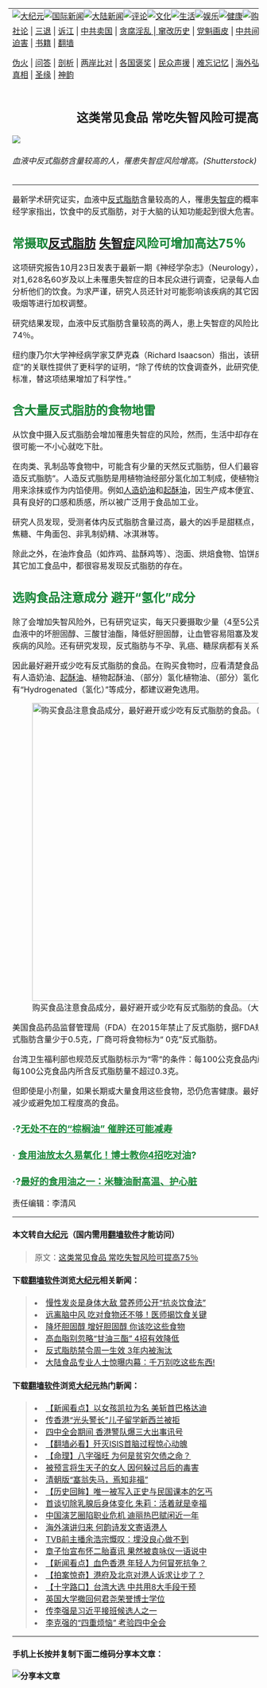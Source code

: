 <a name="1" id="1" target="_blank"></a><span id="1"></span>
<table border="0"><tr><td colspan="2" VALIGN=TOP><a href="https://github.com/pnejs292/djy/blob/master/gb/nsc413.md#1"><img src="https://raw.githubusercontent.com/pnejs292/www/master/t/djy/1.jpg" title="大纪元"></a><a href="https://github.com/pnejs292/djy/blob/master/gb/n24hr.md#1"><img src="https://raw.githubusercontent.com/pnejs292/www/master/t/djy/3.jpg" title="国际新闻"></a><a href="https://github.com/pnejs292/djy/blob/master/gb/nsc413.md#1"><img src="https://raw.githubusercontent.com/pnejs292/www/master/t/djy/4.jpg" title="大陆新闻"></a><a href="https://github.com/pnejs292/djy/blob/master/gb/news392.md#1"><img src="https://raw.githubusercontent.com/pnejs292/www/master/t/djy/5.jpg" title="评论"></a><a href="https://github.com/pnejs292/djy/blob/master/gb/news2007.md#1"><img src="https://raw.githubusercontent.com/pnejs292/www/master/t/djy/6.jpg" title="文化"></a><a href="https://github.com/pnejs292/djy/blob/master/gb/news2008.md#1"><img src="https://raw.githubusercontent.com/pnejs292/www/master/t/djy/7.jpg" title="生活"></a><a href="https://github.com/pnejs292/djy/blob/master/gb/ncyule.md#1"><img src="https://raw.githubusercontent.com/pnejs292/www/master/t/djy/8.jpg" title="娱乐"></a><a href="https://github.com/pnejs292/djy/blob/master/gb/nsc1002.md#1"><img src="https://raw.githubusercontent.com/pnejs292/www/master/t/djy/9.jpg" title="健康"><a href="https://www.youlucky.com"><img src="https://raw.githubusercontent.com/pnejs292/www/master/t/djy/10.jpg" title="购物"></a><a href="https://www.supportepoch.org/donation?utm_medium=epochtimes&utm_source=referral&utm_campaign=donate_button_djyhomepage"><img src="https://raw.githubusercontent.com/pnejs292/www/master/t/djy/12.jpg" title="捐款"></a></td></tr>
<tr><td colspan="2" VALIGN=TOP><a target="_blank" href="https://github.com/pnejs292/djy/blob/master/gb/9p.md#1">社论</a> | <a target="_blank" href="https://github.com/pnejs292/djy/blob/master/gb/nf5657.md#1">三退</a> | <a target="_blank" href="https://github.com/pnejs292/djy/blob/master/gb/nf6123.md#1">诉江</a> | <a target="_blank" href="https://github.com/pnejs292/djy/blob/master/gb/nf1176117.md#1">中共卖国</a> | <a target="_blank" href="https://github.com/pnejs292/djy/blob/master/gb/nf5773.md#1">贪腐淫乱 | <a target="_blank" href="https://github.com/pnejs292/djy/blob/master/gb/nf1176115.md#1">窜改历史</a> | <a target="_blank" href="https://github.com/pnejs292/djy/blob/master/gb/nf1176107.md#1">党魁画皮</a> | <a target="_blank" href="https://github.com/pnejs292/djy/blob/master/gb/nf1320400.md#1">中共间谍</a> | <a target="_blank" href="https://github.com/pnejs292/djy/blob/master/gb/nf1176114.md#1">破坏传统</a> | <a target="_blank" href="https://github.com/pnejs292/djy/blob/master/gb/nf5287.md#1">恶贯满盈</a> | <a target="_blank" href="https://github.com/pnejs292/djy/blob/master/gb/ncid278.md#1">人权</a> | <a target="_blank" href="https://github.com/pnejs292/djy/blob/master/gb/nf1176111.md#1">迫害</a> | <a target="_blank" href="https://github.com/pnejs292/djy/blob/master/gb/nf1235328.md#1">书籍</a> | <a target="_blank" href="https://github.com/pnejs292/www/blob/master/README.md?zsrh#1">翻墙</a></p><p><a target="_blank" href="https://github.com/pnejs292/djy/blob/master/gb/nf5562.md#1">伪火</a> | <a target="_blank" href="https://github.com/pnejs292/djy/blob/master/gb/nf4378.md#1">问答</a> | <a target="_blank" href="https://github.com/pnejs292/djy/blob/master/gb/nf5792.md#1">剖析</a> | <a target="_blank" href="https://github.com/pnejs292/djy/blob/master/gb/nf5735.md#1">两岸比对</a> | <a target="_blank" href="https://github.com/pnejs292/djy/blob/master/gb/nf6119.md#1">各国褒奖</a> | <a target="_blank" href="https://github.com/pnejs292/djy/blob/master/gb/nf6120.md#1">民众声援</a> | <a target="_blank" href="https://github.com/pnejs292/djy/blob/master/gb/nf1188594.md#1">难忘记忆</a> | <a target="_blank" href="https://github.com/pnejs292/djy/blob/master/gb/nf3180.md#1">海外弘传</a> | <a target="_blank" href="https://github.com/pnejs292/djy/blob/master/gb/nf5410.md#1">万人上访</a> | <a target="_blank" href="https://github.com/pnejs292/ntdtv/blob/master/gb/prog1530_1.md#1">和平抗议</a> | <a target="_blank" href="https://github.com/pnejs292/djy/blob/master/gb/nf4386.md#1">支持</a> | <a target="_blank" href="https://github.com/pnejs292/djy/blob/master/gb/nf4389.md#1">真相</a> | <a target="_blank" href="https://github.com/pnejs292/djy/blob/master/gb/nf5790.md#1">圣缘</a> | <a target="_blank" href="https://github.com/pnejs292/djy/blob/master/gb/nf4786.md#1">神韵</a></td></tr>
<tr><td VALIGN=TOP width="626"><h2 align=center>这类常见食品 常吃失智风险可提高75％</h2>
<img src="http://i.epochtimes.com/assets/uploads/2019/10/transfat_1063293368-600x400.jpg" />
<h6>血液中反式脂肪含量较高的人，罹患失智症风险增高。(Shutterstock)
</h6>
<hr>
<p>最新学术研究证实，血液中<a href="https://github.com/pnejs292/djy/blob/master/gb/tag/%E5%8F%8D%E5%BC%8F%E8%84%82%E8%82%AA.md">反式脂肪</a>含量较高的人，罹患<a href="https://github.com/pnejs292/djy/blob/master/gb/tag/%E5%A4%B1%E6%99%BA%E7%97%87.md">失智症</a>的概率比一般人可高至75％。神经学家指出，饮食中的反式脂肪，对于大脑的认知功能起到很大危害。</p>
<h2><span style="color: #188638;">常摄取<a href="https://github.com/pnejs292/djy/blob/master/gb/tag/%E5%8F%8D%E5%BC%8F%E8%84%82%E8%82%AA.md">反式脂肪</a> <a href="https://github.com/pnejs292/djy/blob/master/gb/tag/%E5%A4%B1%E6%99%BA%E7%97%87.md">失智症</a>风险可增加高达75％</span></h2>
<p>这项研究报告10月23日发表于最新一期《神经学杂志》（Neurology），研究人员在过去10年内对1,628名60岁及以上未罹患失智症的日本民众进行调查，记录每人血液中反式脂肪的含量，并分析他们的饮食。为求严谨，研究人员还针对可能影响该疾病的其它因素，如高血压、糖尿病及吸烟等进行加权调整。</p>
<p>研究结果发现，血液中反式脂肪含量较高的两人，患上失智症的风险比最低的两人高出52％和74％。</p>
<p>纽约康乃尔大学神经病学家艾萨克森（Richard Isaacson）指出，该研究为“反式脂肪与失智症”的关联性提供了更科学的证明，“除了传统的饮食调查外，此研究使用的是血液中的反式脂肪标准，替这项结果增加了科学性。”</p>
<h2><span style="color: #188638;">含大量反式脂肪的食物地雷</span></h2>
<p>从饮食中摄入反式脂肪会增加罹患失智症的风险，然而，生活中却存在许多有反式脂肪的食物，很可能一不小心就吃下肚。</p>
<p>在肉类、乳制品等食物中，可能含有少量的天然反式脂肪，但人们最容易吃到的反式脂肪来自“人造反式脂肪”。人造反式脂肪是用植物油经部分氢化加工制成，使植物油从液体变成半固体，可以用来涂抹或作为内馅使用。例如<a href="https://github.com/pnejs292/djy/blob/master/gb/tag/%E4%BA%BA%E9%80%A0%E5%A5%B6%E6%B2%B9.md">人造奶油</a>和<a href="https://github.com/pnejs292/djy/blob/master/gb/tag/%E8%B5%B7%E9%85%A5%E6%B2%B9.md">起酥油</a>，因生产成本便宜、可长期保存，并能使食品具有良好的口感和质感，所以被广泛用于食品加工业。</p>
<p>研究人员发现，受测者体内反式脂肪含量过高，最大的凶手是甜糕点，其次是<a href="https://github.com/pnejs292/djy/blob/master/gb/tag/%E4%BA%BA%E9%80%A0%E5%A5%B6%E6%B2%B9.md">人造奶油</a>、糖果、焦糖、牛角面包、非乳制奶精、冰淇淋等。</p>
<p>除此之外，在油炸食品（如炸鸡、盐酥鸡等）、泡面、烘焙食物、馅饼皮、比萨饼、饼乾和数十种其它加工食品中，都很容易发现反式脂肪的存在。</p>
<h2><span style="color: #188638;">选购食品注意成分 避开“氢化”成分</span></h2>
<p>除了会增加失智风险外，已有研究证实，每天只要摄取少量（4至5公克）的反式脂肪，就会增加血液中的坏胆固醇、三酸甘油酯，降低好胆固醇，让血管容易阻塞及发炎，提高23%罹患心血管疾病的风险。还有研究发现，反式脂肪与不孕、乳癌、糖尿病都有关系。</p>
<p>因此最好避开或少吃有反式脂肪的食品。在购买食物时，应看清楚食品成分标示，如果成分表含有人造奶油、<a href="https://github.com/pnejs292/djy/blob/master/gb/tag/%E8%B5%B7%E9%85%A5%E6%B2%B9.md">起酥油</a>、植物起酥油、（部分）氢化植物油、（部分）氢化脂肪，或英文标示上有“Hydrogenated（氢化）”等成分，都建议避免选用。</p>
<figure id="attachment_11613042" style="width: 600px" class="wp-caption aligncenter"><a href="http://i.epochtimes.com/assets/uploads/2019/10/transfat-1025.jpg"><img class="size-large wp-image-11613042" src="http://i.epochtimes.com/assets/uploads/2019/10/transfat-1025-600x420.jpg" alt="购买食品注意食品成分，最好避开或少吃有反式脂肪的食品。（大纪元制表）" width="600" b="420" /></a><figcaption class="wp-caption-text">购买食品注意食品成分，最好避开或少吃有反式脂肪的食品。（大纪元制表）</figcaption></figure>
<p>美国食品药品监督管理局（FDA）在2015年禁止了反式脂肪，据FDA规定，如果一份食物中反式脂肪含量少于0.5克，厂商可将食物标为“ 0克”反式脂肪。</p>
<p>台湾卫生福利部也规范反式脂肪标示为“零”的条件：每100公克食品内所含总脂肪不超过1克，或每100公克食品内所含反式脂肪量不超过0.3克。</p>
<p>但即使是小剂量，如果长期或大量食用这些食物，恐仍危害健康。最好还是多吃天然食品，尽量减少或避免加工程度高的食品。</p>
<h3><span style="color: #188638;">·?<a style="color: #188638;" href="https://github.com/pnejs292/djy/blob/master/gb/18/8/20/n10653641.md" target="_blank" rel="noopener noreferrer">无处不在的“棕榈油” 催胖还可能减寿</a></span></h3>
<h3><span style="color: #188638;">· <a style="color: #188638;" href="https://github.com/pnejs292/djy/blob/master/gb/18/11/18/n10859530.md" target="_blank" rel="noopener noreferrer">食用油放太久易氧化！博士教你4招吃对油</a>?</span></h3>
<h3><span style="color: #188638;">·?<a style="color: #188638;" href="https://github.com/pnejs292/djy/blob/master/gb/18/8/4/n10615526.md" target="_blank" rel="noopener noreferrer">最好的食用油之一：米糠油耐高温、护心脏</a></span></h3>
<p>责任编辑：李清风</p>
<hr>

#### 本文转自<a href="http://www.epochtimes.com">大纪元</a>（国内需用<a href="https://git.io/JesJV">翻墙软件</a>才能访问）
> 原文：<a href="http://www.epochtimes.com/gb/19/10/25/n11612887.htm">这类常见食品 常吃失智风险可提高75％</a>
#### 下载<a href="https://git.io/JesJV">翻墙软件</a>浏览<a href="http://www.epochtimes.com">大纪元</a>相关新闻：
> <li><a href="http://www.epochtimes.com/gb/19/4/18/n11194313.htm">慢性发炎是身体大敌  营养师公开“抗炎饮食法”</a></li>
> <li><a href="http://www.epochtimes.com/gb/19/3/29/n11149827.htm">远离脑中风 吃对食物还不够！医师揭饮食关键</a></li>
> <li><a href="http://www.epochtimes.com/gb/19/3/6/n11092155.htm">降坏胆固醇 增好胆固醇 你该吃这些食物</a></li>
> <li><a href="http://www.epochtimes.com/gb/19/1/4/n10954367.htm">高血脂别忽略“甘油三酯” 4招有效降低</a></li>
> <li><a href="http://www.epochtimes.com/gb/18/9/16/n10718892.htm">反式脂肪禁令周一生效 3年内被淘汰</a></li>
> <li><a href="http://www.epochtimes.com/gb/14/2/26/n4092220.htm">大陆食品专业人士惊曝内幕：千万别吃这些东西!</a></li>

#### 下载<a href="https://git.io/JesJV">翻墙软件</a>浏览<a href="http://www.epochtimes.com">大纪元</a>热门新闻：
> <li><a href="http://www.epochtimes.com/gb/19/10/29/n11620538.htm">【新闻看点】以女孩凯拉为名 美斩首巴格达迪</a></li>
> <li><a href="http://www.epochtimes.com/gb/19/10/29/n11620315.htm">传香港“光头警长”儿子留学新西兰被拒</a></li>
> <li><a href="http://www.epochtimes.com/gb/19/10/29/n11620743.htm">四中全会期间 香港警队爆三大出事讯号</a></li>
> <li><a href="http://www.epochtimes.com/gb/19/10/29/n11618912.htm">【翻墙必看】歼灭ISIS首脑过程惊心动魄</a></li>
> <li><a href="http://www.epochtimes.com/gb/19/10/14/n11587969.htm">【命理】八字强旺 为何是贫穷欠债之命？</a></li>
> <li><a href="http://www.epochtimes.com/gb/19/10/17/n11594916.htm">被预言将生天子的女人 因何躲过吕后的毒害</a></li>
> <li><a href="http://www.epochtimes.com/gb/19/10/17/n11595311.htm">清朝版“塞翁失马，焉知非福”</a></li>
> <li><a href="http://www.epochtimes.com/gb/19/10/18/n11596909.htm">【历史回眸】唯一被写入正史与民国课本的乞丐</a></li>
> <li><a href="http://www.epochtimes.com/gb/19/10/27/n11616087.htm">首谈切除乳腺后身体变化 朱莉：活着就是幸福</a></li>
> <li><a href="http://www.epochtimes.com/gb/19/10/29/n11620906.htm">中国演艺圈陷职业危机 迪丽热巴赋闲近一年</a></li>
> <li><a href="http://www.epochtimes.com/gb/19/10/27/n11615943.htm">海外演讲归来 何韵诗发文寄语港人</a></li>
> <li><a href="http://www.epochtimes.com/gb/19/10/28/n11618355.htm">TVB前主播余浩宗慨叹：埋没良心做不到</a></li>
> <li><a href="http://www.epochtimes.com/gb/19/10/28/n11618068.htm">章子怡宣布怀二胎喜讯 果然被袁咏仪一语说中</a></li>
> <li><a href="http://www.epochtimes.com/gb/19/10/26/n11614425.htm">【新闻看点】血色香港 年轻人为何冒死抗争？</a></li>
> <li><a href="http://www.epochtimes.com/gb/19/10/26/n11613278.htm">【拍案惊奇】港府及北京对港人诉求让步了？</a></li>
> <li><a href="http://www.epochtimes.com/gb/19/10/28/n11616555.htm">【十字路口】台湾大选 中共用8大手段干预</a></li>
> <li><a href="http://www.epochtimes.com/gb/19/10/28/n11618281.htm">英国大学撤回何君尧荣誉博士学位</a></li>
> <li><a href="http://www.epochtimes.com/gb/19/10/28/n11616789.htm">传李强是习近平接班候选人之一</a></li>
> <li><a href="http://www.epochtimes.com/gb/19/10/23/n11608176.htm">李克强的“四重烦恼” 考验四中全会</a></li>
<hr>

#### 手机上长按并复制下面二维码分享本文章：<br><br><img src="http://www.hehaibao.com/qr/index.php?m=1&e=L&p=10&t=&d=https://github.com/pnejs292/djy/blob/master/gb/19/10/25/n11612887.md%231" title="分享本文章"></td><td VALIGN=TOP><a href="https://github.com/pnejs292/djy/blob/master/gb/16/1/21/n4622075.md?dfh#1" target="_blank"><img src="https://raw.githubusercontent.com/pnejs292/djy/master/gb/300/wei-f1.jpg" title="中共的伪火骗局"  alt="中共的伪火骗局"></a><br><a href="https://github.com/pnejs292/www/blob/master/README.md?dfh#9" target="_blank"><img src="https://raw.githubusercontent.com/pnejs292/djy/master/gb/300/yong-h.jpg" title="永恒的见证"  alt="永恒的见证"></a><br><a href="https://github.com/pnejs292/djy/blob/master/gb/13/9/29/n3974789.md?dfh#1" target="_blank"><img src="https://raw.githubusercontent.com/pnejs292/djy/master/gb/300/shang-lnz.jpg" title="善良女子被中共投男牢"  alt="善良女子被中共投男牢"></a><br><a href="https://github.com/pnejs292/djy/blob/master/gb/16/3/16/n4663449.md?dfh#1" target="_blank"><img src="https://raw.githubusercontent.com/pnejs292/djy/master/gb/300/huo-z3.jpg" title="警卫目击活摘器官"  alt="警卫目击活摘器官"></a><br><a href="https://github.com/pnejs292/djy/blob/master/gb/16/8/7/n8177641.md?dfh#1" target="_blank"><img src="https://raw.githubusercontent.com/pnejs292/djy/master/gb/300/huo-z4.jpg" title="证人描述活摘恐怖"  alt="证人描述活摘恐怖"></a><br><a href="https://github.com/pnejs292/djy/blob/master/gb/10/4/19/n2881569.md?dfh#1" target="_blank"><img src="https://raw.githubusercontent.com/pnejs292/djy/master/gb/300/huo-z1.jpg" title="揭开活摘器官黑幕"  alt="揭开活摘器官黑幕"></a><br><a href="https://github.com/pnejs292/djy/blob/master/gb/10/11/7/n3077476.md?dfh#1" target="_blank"><img src="https://raw.githubusercontent.com/pnejs292/djy/master/gb/300/ma-ks.jpg" title="马克思的成魔之路"  alt="马克思的成魔之路"></a><br><a href="https://github.com/pnejs292/djy/blob/master/gb/14/6/9/n4173977.md?dfh#1" target="_blank"><img src="https://raw.githubusercontent.com/pnejs292/djy/master/gb/300/chang-zs.jpg" title="藏字石 蕴天机"  alt="藏字石 蕴天机"></a><br><a href="https://github.com/pnejs292/djy/blob/master/gb/18/5/10/n10381511.md?dfh#1" target="_blank"><img src="https://raw.githubusercontent.com/pnejs292/djy/master/gb/300/st1.jpg" title="关注3亿人三退"  alt="关注3亿人三退"></a><br><a href="https://github.com/pnejs292/djy/blob/master/gb/18/3/21/n10237682.md?dfh#1" target="_blank"><img src="https://raw.githubusercontent.com/pnejs292/djy/master/gb/300/jie-t.jpg" title="解体中共复兴中华"  alt="解体中共复兴中华"></a><br><a href="https://github.com/pnejs292/djy/blob/master/gb/9/2/9/n2422991.md?dfh#1" target="_blank"><img src="https://raw.githubusercontent.com/pnejs292/djy/master/gb/300/gao-zs.jpg" title="中共迫害良心律师"  alt="中共迫害良心律师"></a><br><a href="https://github.com/pnejs292/djy/blob/master/gb/18/12/9/n10900044.md?dfh#1" target="_blank"><img src="https://raw.githubusercontent.com/pnejs292/djy/master/gb/300/sj1.jpg" title="303万人举报江泽民"  alt="303万人举报江泽民"></a><br><a href="https://github.com/pnejs292/djy/blob/master/gb/18/8/28/n10672014.md?dfh#1" target="_blank"><img src="https://raw.githubusercontent.com/pnejs292/djy/master/gb/300/sj2.jpg" title="这些官员为何起诉江泽民"  alt="这些官员为何起诉江泽民"></a><br><a href="https://github.com/pnejs292/djy/blob/master/gb/8/12/18/n2367165.md?dfh#1" target="_blank"><img src="https://raw.githubusercontent.com/pnejs292/djy/master/gb/300/liangan.jpg" title="海峡两岸的强烈对比"  alt="海峡两岸的强烈对比"></a><br><a href="https://github.com/pnejs292/djy/blob/master/gb/15/5/5/n4427238.md?dfh#1" target="_blank"><img src="https://raw.githubusercontent.com/pnejs292/djy/master/gb/300/jia-ndzl.jpg" title="加拿大总理的贺信"  alt="加拿大总理的贺信"></a><br><a href="https://github.com/pnejs292/djy/blob/master/gb/11/6/17/n3289382.md?dfh#1" target="_blank"><img src="https://raw.githubusercontent.com/pnejs292/djy/master/gb/300/xiao-wd.jpg" title="探寻真相兼听则明"  alt="探寻真相兼听则明"></a><br><a href="https://github.com/pnejs292/djy/blob/master/gb/18/10/27/n10812623.md?dfh#1" target="_blank"><img src="https://raw.githubusercontent.com/pnejs292/djy/master/gb/300/yindu.jpg" title="印度媒体报道东方"  alt="印度媒体报道东方"></a><br><a href="https://github.com/pnejs292/djy/blob/master/gb/18/6/9/n10469652.md?dfh#1" target="_blank"><img src="https://raw.githubusercontent.com/pnejs292/djy/master/gb/300/xie-j.jpg" title="不一样的海外校园"  alt="不一样的海外校园"></a><br><a href="https://github.com/pnejs292/djy/blob/master/gb/7/4/5/n1669415.md?dfh#1" target="_blank"><img src="https://raw.githubusercontent.com/pnejs292/djy/master/gb/300/li-up.jpg" title="从大师到徒弟的传奇"  alt="从大师到徒弟的传奇"></a><br><a href="https://github.com/pnejs292/djy/blob/master/gb/17/5/26/n9191512.md?dfh#1" target="_blank"><img src="https://raw.githubusercontent.com/pnejs292/djy/master/gb/300/zfl2.jpg" title="亿万人与东方一本奇书"  alt="亿万人与东方一本奇书"></a><br><a href="https://github.com/pnejs292/djy/blob/master/gb/13/11/27/n4020290.md?dfh#1" target="_blank"><img src="https://raw.githubusercontent.com/pnejs292/djy/master/gb/300/zhen-h.jpg" title="大陆见不到的震撼场面"  alt="大陆见不到的震撼场面"></a><br><a href="https://github.com/pnejs292/djy/blob/master/gb/15/7/17/n4482910.md?dfh#1" target="_blank"><img src="https://raw.githubusercontent.com/pnejs292/djy/master/gb/300/dalu-sk.jpg" title="人心向善 大陆当初盛况"  alt="人心向善 大陆当初盛况"></a><br><a href="https://github.com/pnejs292/djy/blob/master/gb/9/10/15/n2689419.md?dfh#1" target="_blank"><img src="https://raw.githubusercontent.com/pnejs292/djy/master/gb/300/zfl1.jpg" title="追寻真理 这书讲什么"  alt="追寻真理 这书讲什么"></a><br><a href="https://github.com/pnejs292/www/blob/master/README.md?dfh#1" target="_blank"><img src="https://raw.githubusercontent.com/pnejs292/djy/master/gb/300/fq1.jpg" title="下载免费翻墙软件"  alt="下载免费翻墙软件"></a><br></td></tr></table>

